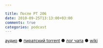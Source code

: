 ```yaml
---

title: После РТ 206
date: 2010-09-25T13:13:00+03:00
comments: true
categories: podcast
---
```

[аудио](http://cdn.radio-t.com/rt206post.mp3) ● [пиратский torrent](http://pirates.radio-t.com/torrents/rt206post.mp3.torrent) ● [лог чата](http://chat.radio-t.com/logs/radio-t-206.html) ● [wiki](http://wiki.radio-t.com/%D0%9F%D0%BE%D1%81%D0%BB%D0%B5_%D0%A0%D0%A2_206)<audio src="http://cdn.radio-t.com/rt206post.mp3" preload="none">
